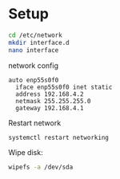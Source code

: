 # Setup


```bash
cd /etc/network
mkdir interface.d
nano interface
```

network config
```
auto enp55s0f0
  iface enp55s0f0 inet static
  address 192.168.4.2
  netmask 255.255.255.0
  gateway 192.168.4.1
```

Restart network
```bash
systemctl restart networking
```

Wipe disk:
```bash
wipefs -a /dev/sda
```
